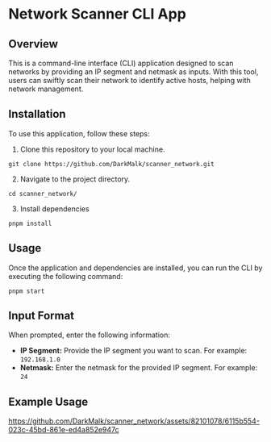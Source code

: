 # Network Scanner CLI App

## Overview

This is a command-line interface (CLI) application designed to scan networks by providing an IP segment and netmask as inputs. With this tool, users can swiftly scan their network to identify active hosts, helping with network management.

## Installation

To use this application, follow these steps:

1. Clone this repository to your local machine.

```
git clone https://github.com/DarkMalk/scanner_network.git
```

2. Navigate to the project directory.

```
cd scanner_network/
```

3. Install dependencies

```
pnpm install
```

## Usage

Once the application and dependencies are installed, you can run the CLI by executing the following command:

```
pnpm start
```

## Input Format

When prompted, enter the following information:

- **IP Segment:** Provide the IP segment you want to scan. For example: `192.168.1.0`
- **Netmask:** Enter the netmask for the provided IP segment. For example: `24`

## Example Usage

https://github.com/DarkMalk/scanner_network/assets/82101078/6115b554-023c-45bd-861e-ed4a852e947c


